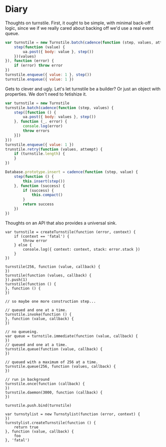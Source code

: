 # Diary

Thoughts on turnstile. First, it ought to be simple, with minimal back-off
logic, since we if we really cared about backing off we'd use a real event
queue.

```javascript
var turnstile = new Turnstile.batch(cadence(function (step, values, attept) {
    step(function (value) {
        ua.post({ body: value }, step())
    })(values)
}), function (error) {
    if (error) throw error
})
turnstile.enqueue({ value: 1 }, step())
turnstile.enqueue({ value: 1 })
```
Gets to clever and ugly. Let's let turnstile be a builder? Or just an object
with properties. We don't need to fetishize it.

```javascript
var turnstile = new Turnstile
turnstile.batch(cadence(function (step, values) {
    step([function () {
        ua.post({ body: values }, step())
    }, function (_, error) {
        console.log(error)
        throw errors
    }])
}))
turnstile.enqueue({ value: 1 })
trunstile.retry(function (values, attempt) {
    if (turnstile.length) {
    }
})

Database.prototype.insert = cadence(function (step, value) {
    step(function () {
        this.insert(step())
    }, function (success) {
        if (success) {
            this.compact()
        }
        return success
    })
})
```

Thoughts on an API that also provides a universal sink.

```
var turnstile = createTurnstile(function (error, context) {
    if (context == 'fatal') {
        throw error
    } else {
        console.log({ context: context, stack: error.stack })
    }
})

turnstile(256, function (value, callback) {
})
turnstile(function (values, callback) {
}).push(1)
turnstile(function () {
}, function () {
})

// so maybe one more construction step...

// queued and one at a time.
turnstile.invoke(function () {
}, function (value, callback) {
})

// no queueing.
var queue = turnstile.immediate(function (value, callback) {
})
// queued and one at a time.
turnstile.queue(function (value, callback) {
})

// queued with a maximum of 256 at a time.
turnstile.queue(256, function (values, callback) {
})

// run in background
turnstile.once(function (callback) {
})
turnstile.daemon(3000, function (callback) {
})

turnstile.push.bind(turnstile)

var turnstylist = new Turnstylist(function (error, context) {
})
turnstylist.createTurnstile(function () {
    return true
}, function (value, callback) {
    foo
}, 'fatal')
```

